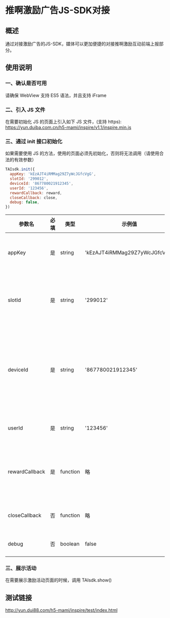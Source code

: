 #  推啊激励广告JS-SDK对接

## 概述
通过对接激励广告的JS-SDK，媒体可以更加便捷的对接推啊激励互动前端上报部分。

## 使用说明
### 一、确认是否可用
请确保 WebView 支持 ES5 语法，并且支持 iFrame

### 二、引入 JS 文件

在需要初始化 JS 的页面上引入如下 JS 文件，(支持 https): https://yun.duiba.com.cn/h5-mami/inspire/v1.1/inspire.min.js

### 三、通过 init 接口初始化

如果需要使用 JS 的方法，使用的页面必须先初始化，否则将无法调用（请使用合法的有效参数）
```javascript
TAIsdk.init({
  appKey: 'kEzAJT4iRMMag29Z7yWcJGfcVgG',
  slotId: '299012',
  deviceId: '867780021912345',
  userId: '123456',
  rewardCallback: reward,
  closeCallback: close,
  debug: false,
})
```

| 参数名 | 必填 | 类型   | 示例值    | 描述               |
| ------ | :--: | ------ | --------- | ------------------ |
| appKey |  是  | string | 'kEzAJT4iRMMag29Z7yWcJGfcVgG' | 系统分配 （在推啊后台‘我的媒体’获取appkey） |
| slotId |  是  | string | '299012' | 系统分配的广告位Id （ 在推啊后台‘我的广告位’获取slotId） |
| deviceId |  是  | string | '867780021912345' | 设备信息，用于识别用户，提高广告精准投放度，获取不到 IMEI/IDFA 可以传媒体自定义的参数 |
| userId |  是  | string | '123456' | 媒体用户id，奖励发放的对象 |
| rewardCallback |  是  | function | 略 | 上报成功后会执行的回调函数，会将对应上报数据传过来 |
| closeCallback |  否  | function | 略 | 关闭页面后会执行的回调函数 |
| debug |  否  | boolean | false | 是否开启 debug 模式 |

### 三、展示活动

在需要展示激励活动页面的时候，调用 TAIsdk.show()

## 测试链接

http://yun.dui88.com/h5-mami/inspire/test/index.html

